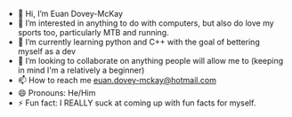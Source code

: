 - 👋 Hi, I’m Euan Dovey-McKay 
- 👀 I’m interested in anything to do with computers, but also do love my sports too, particularly MTB and running.
- 🌱 I’m currently learning python and C++ with the goal of bettering myself as a dev
- 💞️ I’m looking to collaborate on anything people will allow me to (keeping in mind I'm a relatively a beginner)
- 📫 How to reach me euan.dovey-mckay@hotmail.com
- 😄 Pronouns: He/Him
- ⚡ Fun fact: I REALLY suck at coming up with fun facts for myself.

<!---
EuanDoveyMcKay/EuanDoveyMcKay is a ✨ special ✨ repository because its `README.md` (this file) appears on your GitHub profile.
You can click the Preview link to take a look at your changes.
--->
